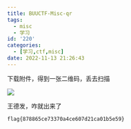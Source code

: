 ```yaml
---
title: BUUCTF-Misc-qr
tags:
  - misc
  - 学习
id: '220'
categories:
  - [学习,ctf,misc]
date: 2022-11-13 21:26:43
---
```


下载附件，得到一张二维码，丢去扫描

![](https://pic.niaoluo.top/%E7%BD%91%E7%AB%99%E8%B0%83%E7%94%A8/misc%E9%9C%80%E8%A6%81/image-27-1024x313.png)

王德发，咋就出来了

```
flag{878865ce73370a4ce607d21ca01b5e59}
```